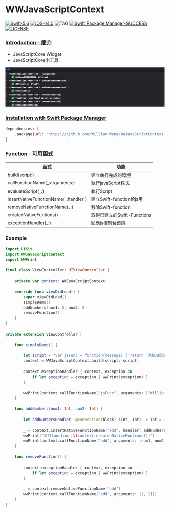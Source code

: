 # WWJavaScriptContext

[![Swift-5.6](https://img.shields.io/badge/Swift-5.6-orange.svg?style=flat)](https://developer.apple.com/swift/) [![iOS-14.0](https://img.shields.io/badge/iOS-14.0-pink.svg?style=flat)](https://developer.apple.com/swift/) ![TAG](https://img.shields.io/github/v/tag/William-Weng/WWJavaScriptContext) [![Swift Package Manager-SUCCESS](https://img.shields.io/badge/Swift_Package_Manager-SUCCESS-blue.svg?style=flat)](https://developer.apple.com/swift/) [![LICENSE](https://img.shields.io/badge/LICENSE-MIT-yellow.svg?style=flat)](https://developer.apple.com/swift/)

### [Introduction - 簡介](https://swiftpackageindex.com/William-Weng)
- JavaScriptCore Widget.
- JavaScriptCore小工具.

![WWJavaScriptContext](./Example.png)

### [Installation with Swift Package Manager](https://medium.com/彼得潘的-swift-ios-app-開發問題解答集/使用-spm-安裝第三方套件-xcode-11-新功能-2c4ffcf85b4b)

```bash
dependencies: [
    .package(url: "https://github.com/William-Weng/WWJavaScriptContext.git", .upToNextMajor(from: "1.0.4"))
]
```

### Function - 可用函式
|函式|功能|
|-|-|
|build(script:)|建立執行完成的環境|
|callFunctionName(_:arguments:)|執行javaScript程式|
|evaluateScript(_:)|執行Script|
|insertNativeFunctionName(_:handler:)|建立Swift-function給js用|
|removeNativeFunctionName(_:)|移除Swift-function|
|createdNativeFuntions()|取得已建立的Swift-Functions|
|exceptionHandler(_:)|回應js控制台錯誤|

### Example
```swift
import UIKit
import WWJavaScriptContext
import WWPrint

final class ViewController: UIViewController {
    
    private var context: WWJavaScriptContext!
    
    override func viewDidLoad() {
        super.viewDidLoad()
        simpleDemo()
        addNumbers(num1: 5, num2: 6)
        removeFunction()
    }
}

private extension ViewController {
    
    func simpleDemo() {
        
        let script = "var jsFunc = function(message) { return '測試用訊息：' + message; }"
        context = WWJavaScriptContext.build(script: script)

        context.exceptionHandler { context, exception in
            if let exception = exception { wwPrint(exception) }
        }
        
        wwPrint(context.callFunctionName("jsFunc", arguments: ["William"]))
    }
    
    func addNumbers(num1: Int, num2: Int) {
        
        let addNumbersHandler: @convention(block) (Int, Int) -> Int = { num1, num2 in return num1 + num2 }
                        
        _ = context.insertNativeFunctionName("add", handler: addNumbersHandler)
        wwPrint("自訂function：\(context.createdNativeFuntions())")
        wwPrint(context.callFunctionName("add", arguments: [num1, num2]))
    }
    
    func removeFunction() {
                
        context.exceptionHandler { context, exception in
            if let exception = exception { wwPrint(exception) }
        }
        
        _ = context.removeNativeFunctionName("add")
        wwPrint(context.callFunctionName("add", arguments: [1, 2]))
    }
}
```
